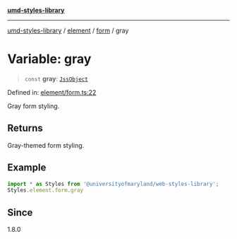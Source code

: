 [**umd-styles-library**](../../../../README.md)

***

[umd-styles-library](../../../../modules.md) / [element](../../../README.md) / [form](../README.md) / gray

# Variable: gray

> `const` **gray**: [`JssObject`](../../../../utilities/namespaces/transform/type-aliases/JssObject.md)

Defined in: [element/form.ts:22](https://github.com/UMD-Digital/design-system/blob/8c958a0419ab79ba8bcba0aabd12f79a69ac5834/packages/styles/source/element/form.ts#L22)

Gray form styling.

## Returns

Gray-themed form styling.

## Example

```typescript
import * as Styles from '@universityofmaryland/web-styles-library';
Styles.element.form.gray
```

## Since

1.8.0
